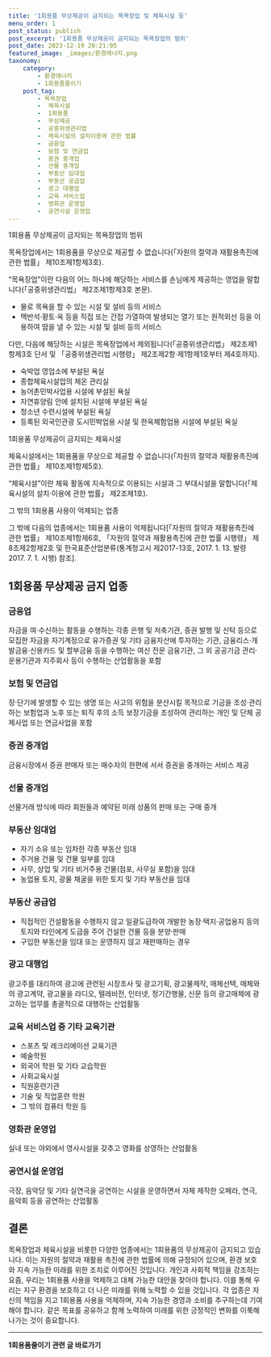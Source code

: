 ```yaml
---
title: '1회용품 무상제공이 금지되는 목욕장업 및 체육시설 등'
menu_order: 1
post_status: publish
post_excerpt: '1회용품 무상제공이 금지되는 목욕장업의 범위'
post_date: 2023-12-19 20:21:05
featured_image: _images/환경에너지.png
taxonomy:
    category:
        - 환경에너지
        - 1회용품줄이기
    post_tag:
        - 목욕장업
        -  체육시설
        -  1회용품
        -  무상제공
        -  공중위생관리법
        -  체육시설의 설치이용에 관한 법률
        -  금융업
        -  보험 및 연금업
        -  증권 중개업
        -  선물 중개업
        -  부동산 임대업
        -  부동산 공급업
        -  광고 대행업
        -  교육 서비스업
        -  영화관 운영업
        -  공연시설 운영업
---
```



1회용품 무상제공이 금지되는 목욕장업의 범위

목욕장업에서는 1회용품을 무상으로 제공할 수 없습니다(「자원의 절약과 재활용촉진에 관한 법률」 제10조제1항제3호).

“목욕장업”이란 다음의 어느 하나에 해당하는 서비스를 손님에게 제공하는 영업을 말합니다(「공중위생관리법」 제2조제1항제3호 본문).

- 물로 목욕을 할 수 있는 시설 및 설비 등의 서비스
- 맥반석·황토·옥 등을 직접 또는 간접 가열하여 발생되는 열기 또는 원적외선 등을 이용하여 땀을 낼 수 있는 시설 및 설비 등의 서비스

다만, 다음에 해당하는 시설은 목욕장업에서 제외됩니다(「공중위생관리법」 제2조제1항제3호 단서 및 「공중위생관리법 시행령」 제2조제2항·제1항제1호부터 제4호까지).

- 숙박업 영업소에 부설된 욕실
- 종합체육시설업의 체온 관리실
- 농어촌민박사업용 시설에 부설된 욕실
- 자연휴양림 안에 설치된 시설에 부설된 욕실
- 청소년 수련시설에 부설된 욕실
- 등록된 외국인관광 도시민박업용 시설 및 한옥체험업용 시설에 부설된 욕실

1회용품 무상제공이 금지되는 체육시설

체육시설에서는 1회용품을 무상으로 제공할 수 없습니다(「자원의 절약과 재활용촉진에 관한 법률」 제10조제1항제5호).

“체육시설”이란 체육 활동에 지속적으로 이용되는 시설과 그 부대시설을 말합니다(「체육시설의 설치·이용에 관한 법률」 제2조제1호).

그 밖의 1회용품 사용이 억제되는 업종

그 밖에 다음의 업종에서는 1회용품 사용이 억제됩니다[「자원의 절약과 재활용촉진에 관한 법률」 제10조제1항제6호, 「자원의 절약과 재활용촉진에 관한 법률 시행령」 제8조제2항제2호 및 한국표준산업분류(통계청고시 제2017-13호, 2017. 1. 13. 발령 2017. 7. 1. 시행) 참조].

## 1회용품 무상제공 금지 업종

### 금융업

자금을 여·수신하는 활동을 수행하는 각종 은행 및 저축기관, 증권 발행 및 신탁 등으로 모집한 자금을 자기계정으로 유가증권 및 기타 금융자산에 투자하는 기관, 금융리스·개발금융·신용카드 및 할부금융 등을 수행하는 여신 전문 금융기관, 그 외 공공기금 관리·운용기관과 지주회사 등이 수행하는 산업활동을 포함

### 보험 및 연금업

장·단기에 발생할 수 있는 생명 또는 사고의 위험을 분산시킬 목적으로 기금을 조성·관리하는 보험업과 노후 또는 퇴직 후의 소득 보장기금을 조성하여 관리하는 개인 및 단체 공제사업 또는 연금사업을 포함

### 증권 중개업

금융시장에서 증권 판매자 또는 매수자의 한편에 서서 증권을 중개하는 서비스 제공

### 선물 중개업

선물거래 방식에 따라 회원들과 예약된 미래 상품의 판매 또는 구매 중개

### 부동산 임대업

- 자기 소유 또는 임차한 각종 부동산 임대
- 주거용 건물 및 건물 일부를 임대
- 사무, 상업 및 기타 비거주용 건물(점포, 사무실 포함)을 임대
- 농업용 토지, 광물 채굴을 위한 토지 및 기타 부동산을 임대

### 부동산 공급업

- 직접적인 건설활동을 수행하지 않고 일괄도급하여 개발한 농장·택지·공업용지 등의 토지와 타인에게 도급을 주어 건설한 건물 등을 분양·판매
- 구입한 부동산을 임대 또는 운영하지 않고 재판매하는 경우

### 광고 대행업

광고주를 대리하여 광고에 관련된 시장조사 및 광고기획, 광고물제작, 매체선택, 매체와의 광고계약, 광고물을 라디오, 텔레비전, 인터넷, 정기간행물, 신문 등의 광고매체에 광고하는 업무를 총괄적으로 대행하는 산업활동

### 교육 서비스업 중 기타 교육기관

- 스포츠 및 레크리에이션 교육기관
- 예술학원
- 외국어 학원 및 기타 교습학원
- 사회교육시설
- 직원훈련기관
- 기술 및 직업훈련 학원
- 그 밖의 컴퓨터 학원 등

### 영화관 운영업

실내 또는 야외에서 영사시설을 갖추고 영화를 상영하는 산업활동

### 공연시설 운영업

극장, 음악당 및 기타 실연극을 공연하는 시설을 운영하면서 자체 제작한 오페라, 연극, 음악회 등을 공연하는 산업활동

## 결론

목욕장업과 체육시설을 비롯한 다양한 업종에서는 1회용품의 무상제공이 금지되고 있습니다. 이는 자원의 절약과 재활용 촉진에 관한 법률에 의해 규정되어 있으며, 환경 보호와 지속 가능한 미래를 위한 조치로 이루어진 것입니다. 개인과 사회적 책임을 강조하는 요즘, 우리는 1회용품 사용을 억제하고 대체 가능한 대안을 찾아야 합니다. 이를 통해 우리는 지구 환경을 보호하고 더 나은 미래를 위해 노력할 수 있을 것입니다. 각 업종은 자신의 책임을 지고 1회용품 사용을 억제하며, 지속 가능한 경영과 소비를 추구하는데 기여해야 합니다. 같은 목표를 공유하고 함께 노력하여 미래를 위한 긍정적인 변화를 이룩해 나가는 것이 중요합니다.
<!-- wp:separator -->
<hr class="wp-block-separator has-alpha-channel-opacity"/>
<!-- /wp:separator -->

<!-- wp:group {"backgroundColor":"base","layout":{"type":"constrained"}} -->
<div class="wp-block-group has-base-background-color has-background"><!-- wp:paragraph {"align":"center","fontSize":"medium"} -->
<p class="has-text-align-center has-large-font-size"><strong>1회용품줄이기 관련 글 바로가기</strong></p>
<!-- /wp:paragraph -->


<!-- wp:latest-posts
{"categories":[{"id":34963,"count":19,"description":"","link":"https://uknowlaw.com/category/1%ed%9a%8c%ec%9a%a9%ed%92%88%ec%a4%84%ec%9d%b4%ea%b8%b0/","name":"1회용품줄이기","slug":"1회용품줄이기","taxonomy":"category","parent":0,"meta":[],"_links":{"self":[{"href":"https://uknowlaw.com/wp-json/wp/v2/categories/34963"}],"collection":[{"href":"https://uknowlaw.com/wp-json/wp/v2/categories"}],"about":[{"href":"https://uknowlaw.com/wp-json/wp/v2/taxonomies/category"}],"wp:post_type":[{"href":"https://uknowlaw.com/wp-json/wp/v2/posts?categories=34963"}],"curies":[{"name":"wp","href":"https://api.w.org/{rel}","templated":true}]}}],"postsToShow":100,"excerptLength":28,"postLayout":"grid","columns":2,"featuredImageAlign":"left","featuredImageSizeSlug":"large","fontSize":"small"} /--></div>
<!-- /wp:group -->